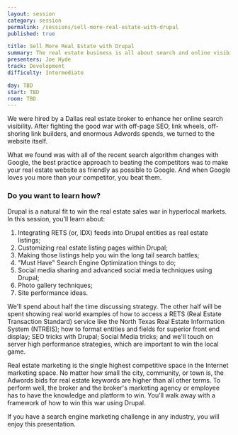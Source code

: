 ```yaml
---
layout: session
category: session
permalink: /sessions/sell-more-real-estate-with-drupal
published: true

title: Sell More Real Estate with Drupal
summary: The real estate business is all about search and online visibility. Learn how to leverage Drupal to win more leads and sales.
presenters: Joe Hyde
track: Development
difficulty: Intermediate

day: TBD
start: TBD
room: TBD
---
```


We were hired by a Dallas real estate broker to enhance her online search visibility. After fighting the good war with off-page SEO, link wheels, off-shoring link builders, and enormous Adwords spends, we turned to the website itself.

What we found was with all of the recent search algorithm changes with Google, the best practice approach to beating the competitors was to make your real estate website as friendly as possible to Google. And when Google loves you more than your competitor, you beat them.

### Do you want to learn how?

Drupal is a natural fit to win the real estate sales war in hyperlocal markets. In this session, you'll learn about:

1. Integrating RETS (or, IDX) feeds into Drupal entities as real estate listings;
2. Customizing real estate listing pages within Drupal;
3. Making those listings help you win the long tail search battles;
4. "Must Have" Search Engine Optimization things to do;
5. Social media sharing and advanced social media techniques using Drupal;
6. Photo gallery techniques;
7. Site performance ideas.

We'll spend about half the time discussing strategy. The other half will be spent showing real world examples of how to access a RETS (Real Estate Transaction Standard) service like the North Texas Real Estate Information System (NTREIS); how to format entities and fields for superior front end display; SEO tricks with Drupal; Social Media tricks; and we'll touch on server high performance strategies, which are important to win the local game.

Real estate marketing is the single highest competitive space in the Internet marketing space. No matter how small the city, community, or town is, the Adwords bids for real estate keywords are higher than all other terms. To perform well, the broker and the broker's marketing agency or employee has to have the knowledge and platform to win. You'll walk away with a framework of how to win this war using Drupal.

If you have a search engine marketing challenge in any industry, you will enjoy this presentation.
